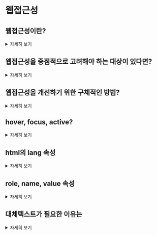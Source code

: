 # 웹접근성

## 웹접근성이란?

<details>
<summary>자세히 보기</summary>
모든 사용자가 인터넷을 차별과 제한 없이 동등하게 이용하도록 보장하는 것
</details>

## 웹접근성을 중점적으로 고려해야 하는 대상이 있다면?

<details>
<summary>자세히 보기</summary>
<pre>
- 느린 네트워크를 가진 사용자
  - lazy loading, 페이지네이션으로 순차적 데이터 가져오기.
  - 이미지나 동영상 등의 큰 파일 크기를 최소화  
- 모바일 환경을 이용하는 사용자
  - 반응형 웹디자인을 적용.
- 장애인 (시각장애인, 청각장애인, 거동이 불편한 사람, 인지장애인 등등)
  - 키보드 탭 키를 이용한 네비게이션 지원
  - 대체텍스트 제공
</pre>
</details>

## 웹접근성을 개선하기 위한 구체적인 방법?

<details>
<summary>자세히 보기</summary>
1. 대체 텍스트 사용 : 이미지나 비디오, 오디오 등의 대체 텍스트를 제공하여 시각적으로 이해하기 어려운 콘텐츠에 대한 정보와 의미를 전달.
2. 시맨틱 마크업 : 시맨틱한 HTML 태그를 사용하여 웹사이트의 구조를 명확하게 표현, 보조기기가 웹사이트를 읽는 데 도움을 줌.
3. 키보드 접근성 : 키보드만으로 모든 콘텐츠에 접근할 수 있도록 설계.
4. 색상, 폰트 : 적절한 색상 대비와 폰트 크기로 시작적으로 이해하기 쉬운 웹페이지 구현.
</details>

## hover, focus, active?

<details>
<summary>자세히 보기</summary>
사용자가 웹사이트 상호작용할 때 매우 중요한 개념.<br>
  1. hover : hover는 마우스 포인터가 요소 위에 올라갈 때 발생, 요소가 선택 가능하다는 것을 사용자에게 알림.
  2. focus : 키보드 입력을 기다릴 때 활성화, 사용자에게 현재 선택된 요소를 알림.
  3. active : 요소를 클릭했을 때 발생하는 이벤트, 해당 요소가 사용자의 입력에 대응하고 있음을 알림.
</details>

## html의 lang 속성

<details>
<summary>자세히 보기</summary>
웹페이지가 사용하는 언어를 지정<br>
검색엔진이나 스크린리더 등이 해당 언어에 대한 처리를 수행할 수 있도록 도움.
</details>

## role, name, value 속성

<details>
<summary>자세히 보기</summary>
웹접근성을 높이기 위해 사용되는 속성<br>
  - role : HTML 요소의 기본 역할과 다른 역할을 지정, 보조기기가 해당 요소의 역할을 인식하고할 수 있도록 도움.
  - name : JS에서 요소를 참조하거나 form 전송시 참조.
  - value : 요소의 값, input의 초기값이나 li 목록의 시작 번호 설정
</details>

## 대체텍스트가 필요한 이유는

<details>
<summary>자세히 보기</summary>
대체 텍스트는 이미지, 동영상 등과 같은 미디어 콘텐츠를 대신하여 제공되는 텍스트 정보<br>
  1. 시각 장애인 등 모든 사용자가 제한없이 웹 콘텐츠를 이용할 수 있도록 도움.
  2. 검색엔진 최적화에 도움. 이미지, 동영상 콘텐츠를 검색엔진이 인식하여 노출 가능성을 높임.
</details>
